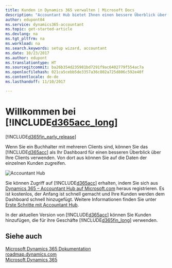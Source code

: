```yaml
---
title: Kunden in Dynamics 365 verwalten | Microsoft Docs
description: "Accountant Hub bietet Ihnen einen bessere Überblick über Ihre Kunden, sodass Sie ganz einfach zwischen Kunden wechseln können."
author: edupont04
ms.service: dynamics365-accountant
ms.topic: get-started-article
ms.devlang: na
ms.tgt_pltfrm: na
ms.workload: na
ms.search.keywords: setup wizard, accountant
ms.date: 10/23/2017
ms.author: edupont
ms.translationtype: HT
ms.sourcegitcommit: ba26b354d235981bd7291f9ac6402779f554ac7a
ms.openlocfilehash: 021ca5cebb5de3357a36c802a725d806c592e40f
ms.contentlocale: de-de
ms.lasthandoff: 11/10/2017

---
```

# <a name="welcome-to-included365acclongincludesd365acclongmdmd"></a>Willkommen bei [!INCLUDE[d365acc_long](includes/d365acc_long_md.md)]
[!INCLUDE[d365fin_early_release](includes/d365fin_early_release.md.md)]

Wenn Sie ein Buchhalter mit mehreren Clients sind, können Sie das [!INCLUDE[d365acc](includes/d365acc_md.md)] als Ihr Dashboard für einen besseren Überblick über Ihre Clients verwenden. Von dort aus können Sie auf die Daten der einzelnen Kunden zugreifen.  

![Accountant Hub](./media/accountant-get-started/accountant-dashboard.png)

Sie können Zugriff auf [!INCLUDE[d365acc](includes/d365acc_md.md)] erhalten, indem Sie sich aus [Dynamics 365 – Accountant Hub auf Microsoft.com](https://www.microsoft.com/en-us/dynamics365/financial-insights-for-accountants) heraus registrieren. Es ist kostenlos, der Anfang ist schnell gemacht und Ihre Kunden werden dem Dashboard schnell hinzugefügt. Weitere Informationen finden Sie unter [Erste Schritte mit Accountant Hub](get-started.md).  

In der aktuellen Version von [!INCLUDE[d365acc](includes/d365acc_md.md)] können Sie Kunden hinzufügen, die für ihre Geschäfte [!INCLUDE[d365fin_long](includes/d365fin_long_md.md)] verwenden.  

## <a name="see-also"></a>Siehe auch
[Microsoft Dynamics 365 Dokumentation](https://docs.microsoft.com/en-us/dynamics365/#pivot=solutions&panel=solutions_financials)  
[roadmap.dynamics.com](https://roadmap.dynamics.com/#edition=1#application=a56e2c12-2a92-e611-80dc-c4346bac0910#status=3a708a86-ae97-e611-80df-c4346baceb68)  
[Microsoft Dynamics 365](https://go.microsoft.com/fwlink/?linkid=828707)  

